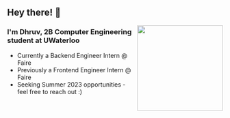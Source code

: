 ## Hey there! :wave:

<img height="200px" width="200px" align="right" src="https://raw.githubusercontent.com/dhruvupadhyay88/dhruvupadhyay88/main/cat.gif" />

### I'm Dhruv, 2B Computer Engineering student at UWaterloo

- Currently a Backend Engineer Intern @ Faire
- Previously a Frontend Engineer Intern @ Faire
- Seeking Summer 2023 opportunities - feel free to reach out :)
